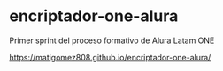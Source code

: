 # encriptador-one-alura
Primer sprint del proceso formativo de Alura Latam ONE 

https://matigomez808.github.io/encriptador-one-alura/
